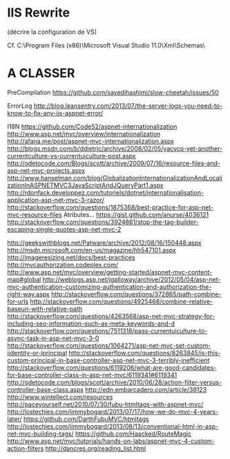 
IIS Rewrite
===========

(décrire la configuration de VS)

Cf. C:\Program Files (x86)\Microsoft Visual Studio 11.0\Xml\Schemas\


A CLASSER
=========

PreCompilation
https://github.com/sayedihashimi/slow-cheetah/issues/50

ErrorLog
http://blog.leansentry.com/2013/07/the-server-logs-you-need-to-know-to-fix-any-iis-aspnet-error/

I18N
https://github.com/Code52/aspnet-internationalization
http://www.asp.net/mvc/overview/internationalization
http://afana.me/post/aspnet-mvc-internationalization.aspx
http://blogs.msdn.com/b/ddietric/archive/2008/02/05/yacvcp-yet-another-currentculture-vs-currentuiculture-post.aspx
http://odetocode.com/Blogs/scott/archive/2009/07/16/resource-files-and-asp-net-mvc-projects.aspx
http://www.hanselman.com/blog/GlobalizationInternationalizationAndLocalizationInASPNETMVC3JavaScriptAndJQueryPart1.aspx
http://rdonfack.developpez.com/tutoriels/dotnet/internationalisation-application-asp-net-mvc-3-razor/
http://stackoverflow.com/questions/1875368/best-practice-for-asp-net-mvc-resource-files
Atributes... https://gist.github.com/anurse/4036121
http://stackoverflow.com/questions/3924861/stop-the-tag-builder-escaping-single-quotes-asp-net-mvc-2


http://geekswithblogs.net/Patware/archive/2012/08/16/150448.aspx
http://msdn.microsoft.com/en-us/magazine/hh547101.aspx
http://imageresizing.net/docs/best-practices
http://mvcauthorization.codeplex.com/
http://www.asp.net/mvc/overview/getting-started/aspnet-mvc-content-map#global
http://weblogs.asp.net/jgalloway/archive/2012/05/04/asp-net-mvc-authentication-customizing-authentication-and-authorization-the-right-way.aspx
http://stackoverflow.com/questions/372865/path-combine-for-urls
http://stackoverflow.com/questions/4925468/combine-relative-baseuri-with-relative-path
http://stackoverflow.com/questions/4263568/asp-net-mvc-strategy-for-including-seo-information-such-as-meta-keywords-and-d
http://stackoverflow.com/questions/7511318/pass-currentuiculture-to-async-task-in-asp-net-mvc-3-0
http://stackoverflow.com/questions/1064271/asp-net-mvc-set-custom-iidentity-or-iprincipal
http://stackoverflow.com/questions/8263845/is-this-custom-principal-in-base-controller-asp-net-mvc-3-terribly-inefficient
http://stackoverflow.com/questions/6119206/what-are-good-candidates-for-base-controller-class-in-asp-net-mvc/6119341#6119341
http://odetocode.com/blogs/scott/archive/2010/06/28/action-filter-versus-controller-base-class.aspx
http://edn.embarcadero.com/article/38123
http://www.wintellect.com/resources
http://paceyourself.net/2010/07/30/fubu-htmltags-with-aspnet-mvc/
http://lostechies.com/jimmybogard/2013/07/17/how-we-do-mvc-4-years-later/
https://github.com/DarthFubuMVC/htmltags
http://lostechies.com/jimmybogard/2013/08/13/conventional-html-in-asp-net-mvc-building-tags/
https://github.com/Haacked/RouteMagic
http://www.asp.net/mvc/tutorials/hands-on-labs/aspnet-mvc-4-custom-action-filters
http://dancres.org/reading_list.html